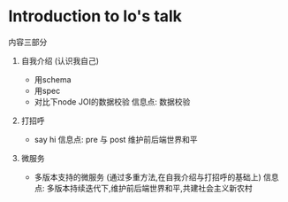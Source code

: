 # Introduction to lo's talk

内容三部分

1. 自我介绍 (认识我自己)
    - 用schema
    - 用spec
    - 对比下node JOI的数据校验
 信息点:  数据校验

2. 打招呼
    - say hi
 信息点: pre 与 post 维护前后端世界和平

3. 微服务
    - 多版本支持的微服务  (通过多重方法,在自我介绍与打招呼的基础上)
 信息点: 多版本持续迭代下,维护前后端世界和平,共建社会主义新农村